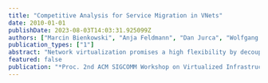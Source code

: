 ```yaml
---
title: "Competitive Analysis for Service Migration in VNets"
date: 2010-01-01
publishDate: 2023-08-03T14:03:31.925099Z
authors: ["Marcin Bienkowski", "Anja Feldmann", "Dan Jurca", "Wolfgang Kellerer", "Gregor Schaffrath", "Stefan Schmid", "Jörg Widmer"]
publication_types: ["1"]
abstract: "Network virtualization promises a high flexibility by decoupling services from the underlying substrate network and allowing the virtual network to adapt to the needs of the service, e.g., by migrating servers or/and parts of the network. We study a system (e.g., a gaming application) where network virtualization is used to support thin client applications for mobile devices to improve their QoS. To deal with the dynamics of both the mobile clients as well as the ability to migrate services closer to the client location we advocate, in this paper, the use of competitive analysis. After identifying the parameters that characterize the cost-benefit tradeoff for this kind of application we propose an online migration strategy. The strength of the strategy is that it is robust with regards to any arbitrary request access pattern. In particular, it is close to the optimal offline algorithm that knows the access pattern in advance. In this paper we present both an optimal offline algorithm based on dynamic programming techniques to find the best migration paths for a given request sequence, and a ıt O($μ;$log n)-competitive migration strategy Mig where $μ$ is the ratio between maximal and minimal link capacity in the substrate network for a simplified model. This is almost optimal for small $μ;$, as we also show that there are networks where no online algorithm can achieve a ratio below ıt $Ømega$(log n/log log n). In contrast, the optimal solution without migration can only achieve a competitive ratio that is linear in the network diameter. Our simulations indicate that the competitive ratio of Mig is robust to the network size, and that the ratio is small if the request"
featured: false
publication: "*Proc. 2nd ACM SIGCOMM Workshop on Virtualized Infrastructure Systems and Architectures (VISA)*"
---
```


